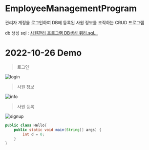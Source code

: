 # EmployeeManagementProgram
관리자 계정을 로그인하여 DB에 등록된 사원 정보를 조작하는 CRUD 프로그램

db 생성 sql : [사원관리 프로그램 DB생성 쿼리.sql…]()

# 2022-10-26 Demo

> 로그인

![login](https://user-images.githubusercontent.com/113095585/198043360-9e99b3c6-79b7-46e1-8507-9267558a6af2.png)

> 사원 정보

![info](https://user-images.githubusercontent.com/113095585/198043384-0c3dc246-f682-4b88-a5e0-2420715eb6a9.png)

> 사원 등록

![signup](https://user-images.githubusercontent.com/113095585/198043392-4360fb01-c39a-4dd5-a84b-6652c7131654.png)

```java
public class Hello{
    public static void main(String[] args) {
        int d = 0;
    }
}
```
